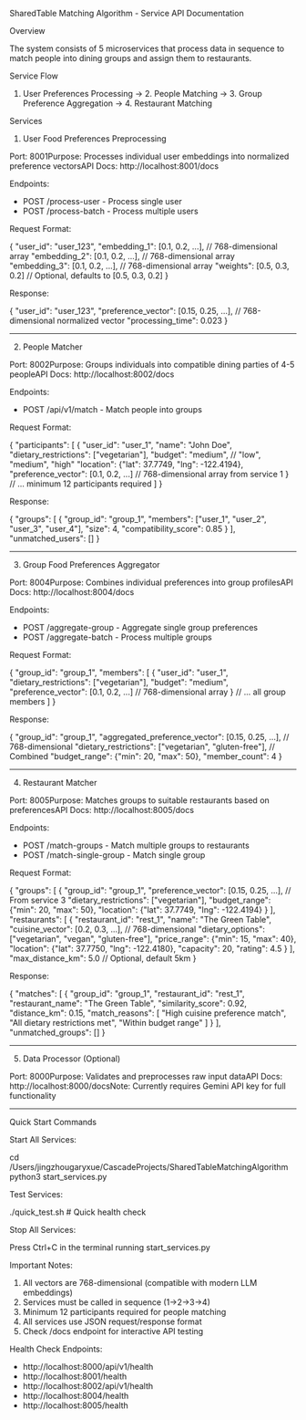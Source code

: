  SharedTable Matching Algorithm - Service API Documentation

  Overview

  The system consists of 5 microservices that process data in sequence to
  match people into dining groups and assign them to restaurants.

  Service Flow

  1. User Preferences Processing → 2. People Matching → 3. Group Preference
   Aggregation → 4. Restaurant Matching

  Services

  1. User Food Preferences Preprocessing

  Port: 8001Purpose: Processes individual user embeddings into normalized
  preference vectorsAPI Docs: http://localhost:8001/docs

  Endpoints:

  - POST /process-user - Process single user
  - POST /process-batch - Process multiple users

  Request Format:

  {
    "user_id": "user_123",
    "embedding_1": [0.1, 0.2, ...],  // 768-dimensional array
    "embedding_2": [0.1, 0.2, ...],  // 768-dimensional array
    "embedding_3": [0.1, 0.2, ...],  // 768-dimensional array
    "weights": [0.5, 0.3, 0.2]       // Optional, defaults to [0.5, 0.3, 
  0.2]
  }

  Response:

  {
    "user_id": "user_123",
    "preference_vector": [0.15, 0.25, ...],  // 768-dimensional normalized 
  vector
    "processing_time": 0.023
  }

  ---
  2. People Matcher

  Port: 8002Purpose: Groups individuals into compatible dining parties of
  4-5 peopleAPI Docs: http://localhost:8002/docs

  Endpoints:

  - POST /api/v1/match - Match people into groups

  Request Format:

  {
    "participants": [
      {
        "user_id": "user_1",
        "name": "John Doe",
        "dietary_restrictions": ["vegetarian"],
        "budget": "medium",  // "low", "medium", "high"
        "location": {"lat": 37.7749, "lng": -122.4194},
        "preference_vector": [0.1, 0.2, ...]  // 768-dimensional array from
   service 1
      }
      // ... minimum 12 participants required
    ]
  }

  Response:

  {
    "groups": [
      {
        "group_id": "group_1",
        "members": ["user_1", "user_2", "user_3", "user_4"],
        "size": 4,
        "compatibility_score": 0.85
      }
    ],
    "unmatched_users": []
  }

  ---
  3. Group Food Preferences Aggregator

  Port: 8004Purpose: Combines individual preferences into group profilesAPI
   Docs: http://localhost:8004/docs

  Endpoints:

  - POST /aggregate-group - Aggregate single group preferences
  - POST /aggregate-batch - Process multiple groups

  Request Format:

  {
    "group_id": "group_1",
    "members": [
      {
        "user_id": "user_1",
        "dietary_restrictions": ["vegetarian"],
        "budget": "medium",
        "preference_vector": [0.1, 0.2, ...]  // 768-dimensional array
      }
      // ... all group members
    ]
  }

  Response:

  {
    "group_id": "group_1",
    "aggregated_preference_vector": [0.15, 0.25, ...],  // 768-dimensional
    "dietary_restrictions": ["vegetarian", "gluten-free"],  // Combined
    "budget_range": {"min": 20, "max": 50},
    "member_count": 4
  }

  ---
  4. Restaurant Matcher

  Port: 8005Purpose: Matches groups to suitable restaurants based on
  preferencesAPI Docs: http://localhost:8005/docs

  Endpoints:

  - POST /match-groups - Match multiple groups to restaurants
  - POST /match-single-group - Match single group

  Request Format:

  {
    "groups": [
      {
        "group_id": "group_1",
        "preference_vector": [0.15, 0.25, ...],  // From service 3
        "dietary_restrictions": ["vegetarian"],
        "budget_range": {"min": 20, "max": 50},
        "location": {"lat": 37.7749, "lng": -122.4194}
      }
    ],
    "restaurants": [
      {
        "restaurant_id": "rest_1",
        "name": "The Green Table",
        "cuisine_vector": [0.2, 0.3, ...],  // 768-dimensional
        "dietary_options": ["vegetarian", "vegan", "gluten-free"],
        "price_range": {"min": 15, "max": 40},
        "location": {"lat": 37.7750, "lng": -122.4180},
        "capacity": 20,
        "rating": 4.5
      }
    ],
    "max_distance_km": 5.0  // Optional, default 5km
  }

  Response:

  {
    "matches": [
      {
        "group_id": "group_1",
        "restaurant_id": "rest_1",
        "restaurant_name": "The Green Table",
        "similarity_score": 0.92,
        "distance_km": 0.15,
        "match_reasons": [
          "High cuisine preference match",
          "All dietary restrictions met",
          "Within budget range"
        ]
      }
    ],
    "unmatched_groups": []
  }

  ---
  5. Data Processor (Optional)

  Port: 8000Purpose: Validates and preprocesses raw input dataAPI Docs:
  http://localhost:8000/docsNote: Currently requires Gemini API key for
  full functionality

  ---
  Quick Start Commands

  Start All Services:

  cd /Users/jingzhougaryxue/CascadeProjects/SharedTableMatchingAlgorithm
  python3 start_services.py

  Test Services:

  ./quick_test.sh  # Quick health check

  Stop All Services:

  Press Ctrl+C in the terminal running start_services.py

  Important Notes:

  1. All vectors are 768-dimensional (compatible with modern LLM
  embeddings)
  2. Services must be called in sequence (1→2→3→4)
  3. Minimum 12 participants required for people matching
  4. All services use JSON request/response format
  5. Check /docs endpoint for interactive API testing

  Health Check Endpoints:

  - http://localhost:8000/api/v1/health
  - http://localhost:8001/health
  - http://localhost:8002/api/v1/health
  - http://localhost:8004/health
  - http://localhost:8005/health